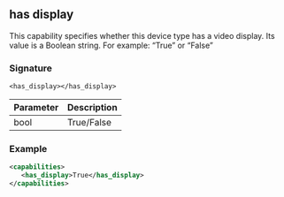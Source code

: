## has display

This capability specifies whether this device type has a video display. Its value is a Boolean string. For example:  “True” or “False”


### Signature

`<has_display></has_display>`


| Parameter | Description |
| --- | --- |
| bool | True/False |


### Example

```xml
<capabilities>
   <has_display>True</has_display>
</capabilities>
```

